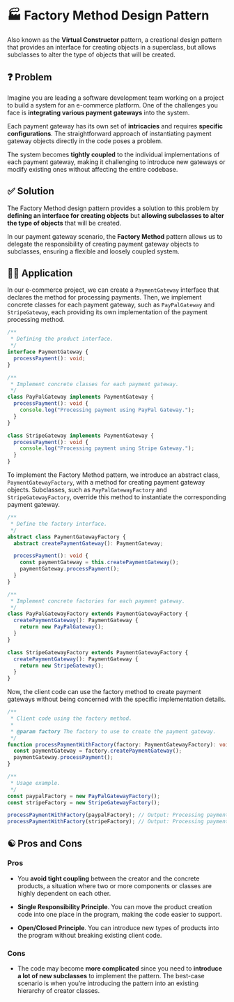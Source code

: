 # 🏭 Factory Method Design Pattern

Also known as the **Virtual Constructor** pattern, a creational design pattern that provides an interface for creating objects in a superclass, but allows subclasses to alter the type of objects that will be created.

## ❓ Problem

Imagine you are leading a software development team working on a project to build a system for an e-commerce platform. One of the challenges you face is **integrating various payment gateways** into the system.

Each payment gateway has its own set of **intricacies** and requires **specific configurations**. The straightforward approach of instantiating payment gateway objects directly in the code poses a problem.

The system becomes **tightly coupled** to the individual implementations of each payment gateway, making it challenging to introduce new gateways or modify existing ones without affecting the entire codebase.

## ✅ Solution

The Factory Method design pattern provides a solution to this problem by **defining an interface for creating objects** but **allowing subclasses to alter the type of objects** that will be created.

In our payment gateway scenario, the **Factory Method** pattern allows us to delegate the responsibility of creating payment gateway objects to subclasses, ensuring a flexible and loosely coupled system.

## ✍🏻 Application

In our e-commerce project, we can create a `PaymentGateway` interface that declares the method for processing payments. Then, we implement concrete classes for each payment gateway, such as `PayPalGateway` and `StripeGateway`, each providing its own implementation of the payment processing method.

```typescript
/**
 * Defining the product interface.
 */
interface PaymentGateway {
  processPayment(): void;
}

/**
 * Implement concrete classes for each payment gateway.
 */
class PayPalGateway implements PaymentGateway {
  processPayment(): void {
    console.log("Processing payment using PayPal Gateway.");
  }
}

class StripeGateway implements PaymentGateway {
  processPayment(): void {
    console.log("Processing payment using Stripe Gateway.");
  }
}
```

To implement the Factory Method pattern, we introduce an abstract class, `PaymentGatewayFactory`, with a method for creating payment gateway objects. Subclasses, such as `PayPalGatewayFactory` and `StripeGatewayFactory`, override this method to instantiate the corresponding payment gateway.

```typescript
/**
 * Define the factory interface.
 */
abstract class PaymentGatewayFactory {
  abstract createPaymentGateway(): PaymentGateway;

  processPayment(): void {
    const paymentGateway = this.createPaymentGateway();
    paymentGateway.processPayment();
  }
}

/**
 * Implement concrete factories for each payment gateway.
 */
class PayPalGatewayFactory extends PaymentGatewayFactory {
  createPaymentGateway(): PaymentGateway {
    return new PayPalGateway();
  }
}

class StripeGatewayFactory extends PaymentGatewayFactory {
  createPaymentGateway(): PaymentGateway {
    return new StripeGateway();
  }
}
```

Now, the client code can use the factory method to create payment gateways without being concerned with the specific implementation details.

```typescript
/**
 * Client code using the factory method.
 *
 * @param factory The factory to use to create the payment gateway.
 */
function processPaymentWithFactory(factory: PaymentGatewayFactory): void {
  const paymentGateway = factory.createPaymentGateway();
  paymentGateway.processPayment();
}

/**
 * Usage example.
 */
const paypalFactory = new PayPalGatewayFactory();
const stripeFactory = new StripeGatewayFactory();

processPaymentWithFactory(paypalFactory); // Output: Processing payment using PayPal Gateway.
processPaymentWithFactory(stripeFactory); // Output: Processing payment using Stripe Gateway.
```

## ☯️ Pros and Cons

### Pros

- You **avoid tight coupling** between the creator and the concrete products, a situation where two or more components or classes are highly dependent on each other.

- **Single Responsibility Principle**. You can move the product creation code into one place in the program, making the code easier to support.

- **Open/Closed Principle**. You can introduce new types of products into the program without breaking existing client code.

### Cons

- The code may become **more complicated** since you need to **introduce a lot of new subclasses** to implement the pattern. The best-case scenario is when you’re introducing the pattern into an existing hierarchy of creator classes.
